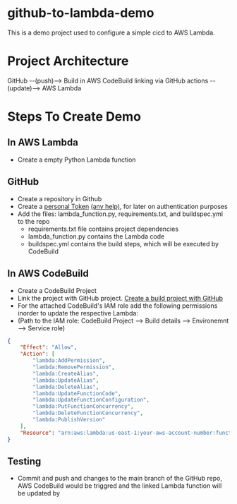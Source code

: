 # github-to-lambda-demo

This is a demo project used to configure a simple cicd to AWS Lambda.

# Project Architecture
GitHub  --(push)--> Build in AWS CodeBuild linking via GitHub actions --(update)--> AWS Lambda 

# Steps To Create Demo
## In AWS Lambda
- Create a empty Python Lambda function 

## GitHub
- Create a repository in Github
- Create a [personal Token](https://github.com/settings/tokens) [(any help)](https://stackoverflow.com/questions/68775869/message-support-for-password-authentication-was-removed-please-use-a-personal), for later on authentication purposes
- Add the files: lambda_function.py, requirements.txt, and buildspec.yml to the repo
  - requirements.txt file contains project dependencies
  - lambda_function.py contains the Lambda code
  - buildspec.yml contains the build steps, which will be executed by CodeBuild

## In AWS CodeBuild
- Create a CodeBuild Project
- Link the project with GitHub project. [Create a build project with GitHub](https://docs.aws.amazon.com/codebuild/latest/userguide/sample-github-pull-request.html) 
- For the attached CodeBuild's IAM role add the following permissions inorder to update the respective Lambda:
- (Path to the IAM role: CodeBuild Project --> Build details --> Environemnt --> Service role)
```json
{
    "Effect": "Allow",
    "Action": [
        "lambda:AddPermission",
        "lambda:RemovePermission",
        "lambda:CreateAlias",
        "lambda:UpdateAlias",
        "lambda:DeleteAlias",
        "lambda:UpdateFunctionCode",
        "lambda:UpdateFunctionConfiguration",
        "lambda:PutFunctionConcurrency",
        "lambda:DeleteFunctionConcurrency",
        "lambda:PublishVersion"
    ],
    "Resource": "arn:aws:lambda:us-east-1:your-aws-account-number:function:your-lambda-function-name"
}
```

## Testing
- Commit and push and changes to the main branch of the GitHub repo, AWS CodeBuild would be triggred and the linked Lambda function will be updated by 
